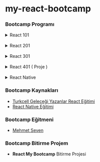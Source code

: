 # my-react-bootcamp

### Bootcamp Programı


<details>
<summary>React 101</summary>
<pre>
<i>React Giriş</i>
- React Nedir?
- NodeJS Kurulumu
- İlk React Projesinin Oluşturulması
<i>Componentler</i>
- Component Nedir? Nasıl Oluşturulur?
- Component ve JSX Kuralları
- Componentlerde Değişken Render Etmek
- Koşullu Render İşlemi
<i>Propslar</i>
- Props Nedir?
- Obje ve Array ile Çalışmak
- PropTypes Tanımı
- Default Props Tanımı
<i>Stateler</i>
- State Nedir? Nasıl Tanımlanır?
- useState Object ve Array ile Çalışmak
- Previous State Tanımı
- Form Elemanları için State Kullanımı
<i>Component Yaşam Döngüsü</i>
- useEffect
- Component Unmount
</pre>
</details>

<br/>

<details>
<summary>React 201</summary>
<pre>
<i>Data Fetching</i>
- Fetch Fonksiyonu
- Axios
- Async/Await
- Hata Yakalama
- Anonim Fonksiyonlar
<i>Fetching Uygulaması</i>
<i>Routing</i>
- React Router Dom Kurulması ve Yönlendirme
- useNavigate
- useParams
- useLocation
- Layout Component
- Not Found Sayfası
<i>Form Yönetimi</i>
- Formik Nedir? Nasıl Kullanılır?
- useFormik
- isSubmitting ve Form Resetleme
- Formik Validation
- Backend Validasyon Hatalarının Gösterimi
<i>Memoization</i>
- React Memo
- useMemo
- useCallBack

</pre>
</details>

<br/>

<details>
<summary>React 301</summary>
<pre>
<i>Context API ile State Yönetimi</i>
- Context API Nedir? Nasıl Kullanılır?
- Context Provider İzolasyonu
- Veri Manipulasyonu
- Çoklu Context Kullanımı
- Local Storage Kullanımı
- Context Optimizasyonu
<i>Todo Uygulaması</i>
<i>NPMJS Üzerinde Component Paylaşmak</i>
- Create React Library
<i>Unit Testing</i>
- Testing Library
<i>Deployment</i>
- Surge.sh Servisi Üzerine Deployment
- Netlify Servisi Üzerine Deployment
- Netlify Servisi Üzerinde Sürekli Entegrasyon İşlemleri
- AWS EC2 Üzerine Deployment
<i>Yerelleştirme</i>
</pre>
</details>

<br />

<details>
<summary>React 401 ( Proje ) </summary>
<pre>
<i>Proje Link</i>
</pre>
</details>

<br />

<details>
<summary>React Native</summary>
<pre>
<i>patika.dev React Native Dersleri</i>
</pre>
</details>


### Bootcamp Kaynakları
- [Turkcell Geleceği Yazanlar React Eğitimi](https://gelecegiyazanlar.turkcell.com.tr/konu/react)
- [React Native Eğitimi](https://app.patika.dev/courses/react-native)


### Bootcamp Eğitmeni
- [Mehmet Seven](https://mehmetseven.net)

### Bootcamp Bitirme Projem
- <b>React My Bootcamp</b> Bitirme Projesi